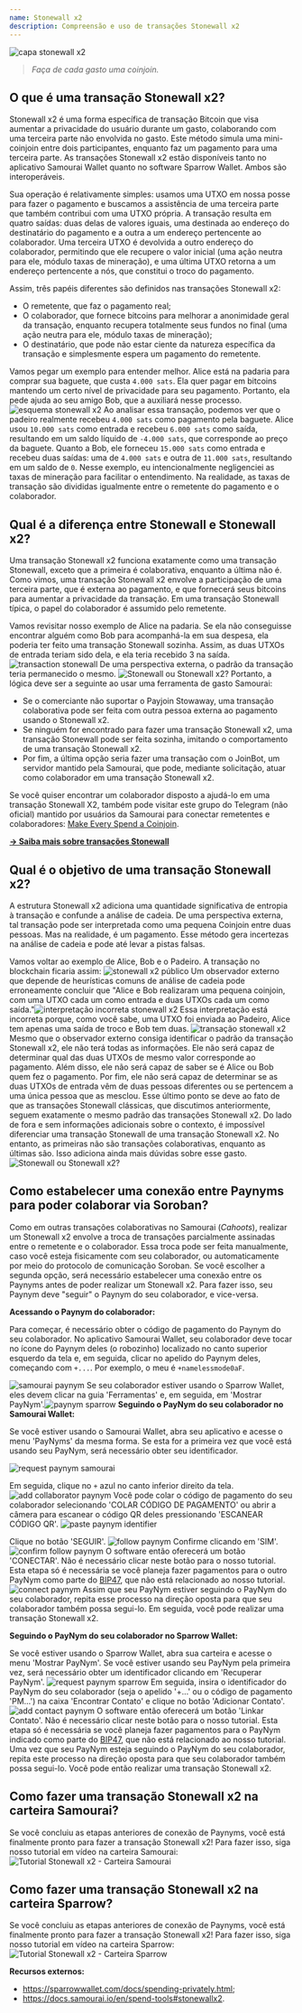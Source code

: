 ```yaml
---
name: Stonewall x2
description: Compreensão e uso de transações Stonewall x2
---
```


![capa stonewall x2](assets/cover.jpeg)

> *Faça de cada gasto uma coinjoin.*

## O que é uma transação Stonewall x2?

Stonewall x2 é uma forma específica de transação Bitcoin que visa aumentar a privacidade do usuário durante um gasto, colaborando com uma terceira parte não envolvida no gasto. Este método simula uma mini-coinjoin entre dois participantes, enquanto faz um pagamento para uma terceira parte. As transações Stonewall x2 estão disponíveis tanto no aplicativo Samourai Wallet quanto no software Sparrow Wallet. Ambos são interoperáveis.

Sua operação é relativamente simples: usamos uma UTXO em nossa posse para fazer o pagamento e buscamos a assistência de uma terceira parte que também contribui com uma UTXO própria. A transação resulta em quatro saídas: duas delas de valores iguais, uma destinada ao endereço do destinatário do pagamento e a outra a um endereço pertencente ao colaborador. Uma terceira UTXO é devolvida a outro endereço do colaborador, permitindo que ele recupere o valor inicial (uma ação neutra para ele, módulo taxas de mineração), e uma última UTXO retorna a um endereço pertencente a nós, que constitui o troco do pagamento.

Assim, três papéis diferentes são definidos nas transações Stonewall x2:
- O remetente, que faz o pagamento real;
- O colaborador, que fornece bitcoins para melhorar a anonimidade geral da transação, enquanto recupera totalmente seus fundos no final (uma ação neutra para ele, módulo taxas de mineração);
- O destinatário, que pode não estar ciente da natureza específica da transação e simplesmente espera um pagamento do remetente.

Vamos pegar um exemplo para entender melhor. Alice está na padaria para comprar sua baguete, que custa `4.000 sats`. Ela quer pagar em bitcoins mantendo um certo nível de privacidade para seu pagamento. Portanto, ela pede ajuda ao seu amigo Bob, que a auxiliará nesse processo.
![esquema stonewall x2](assets/pt/1.png)
Ao analisar essa transação, podemos ver que o padeiro realmente recebeu `4.000 sats` como pagamento pela baguete. Alice usou `10.000 sats` como entrada e recebeu `6.000 sats` como saída, resultando em um saldo líquido de `-4.000 sats`, que corresponde ao preço da baguete. Quanto a Bob, ele forneceu `15.000 sats` como entrada e recebeu duas saídas: uma de `4.000 sats` e outra de `11.000 sats`, resultando em um saldo de `0`.
Nesse exemplo, eu intencionalmente negligenciei as taxas de mineração para facilitar o entendimento. Na realidade, as taxas de transação são divididas igualmente entre o remetente do pagamento e o colaborador.

## Qual é a diferença entre Stonewall e Stonewall x2?

Uma transação Stonewall x2 funciona exatamente como uma transação Stonewall, exceto que a primeira é colaborativa, enquanto a última não é. Como vimos, uma transação Stonewall x2 envolve a participação de uma terceira parte, que é externa ao pagamento, e que fornecerá seus bitcoins para aumentar a privacidade da transação. Em uma transação Stonewall típica, o papel do colaborador é assumido pelo remetente.

Vamos revisitar nosso exemplo de Alice na padaria. Se ela não conseguisse encontrar alguém como Bob para acompanhá-la em sua despesa, ela poderia ter feito uma transação Stonewall sozinha. Assim, as duas UTXOs de entrada teriam sido dela, e ela teria recebido 3 na saída.
![transaction stonewall](assets/pt/2.png)
De uma perspectiva externa, o padrão da transação teria permanecido o mesmo.
![Stonewall ou Stonewall x2?](assets/pt/5.png)
Portanto, a lógica deve ser a seguinte ao usar uma ferramenta de gasto Samourai:
- Se o comerciante não suportar o Payjoin Stowaway, uma transação colaborativa pode ser feita com outra pessoa externa ao pagamento usando o Stonewall x2.
- Se ninguém for encontrado para fazer uma transação Stonewall x2, uma transação Stonewall pode ser feita sozinha, imitando o comportamento de uma transação Stonewall x2.
- Por fim, a última opção seria fazer uma transação com o JoinBot, um servidor mantido pela Samourai, que pode, mediante solicitação, atuar como colaborador em uma transação Stonewall x2.

Se você quiser encontrar um colaborador disposto a ajudá-lo em uma transação Stonewall X2, também pode visitar este grupo do Telegram (não oficial) mantido por usuários da Samourai para conectar remetentes e colaboradores: [Make Every Spend a Coinjoin](https://t.me/EverySpendACoinjoin).

[**-> Saiba mais sobre transações Stonewall**](https://planb.network/tutorials/privacy/stonewall)

## Qual é o objetivo de uma transação Stonewall x2?

A estrutura Stonewall x2 adiciona uma quantidade significativa de entropia à transação e confunde a análise de cadeia. De uma perspectiva externa, tal transação pode ser interpretada como uma pequena Coinjoin entre duas pessoas. Mas na realidade, é um pagamento. Esse método gera incertezas na análise de cadeia e pode até levar a pistas falsas.

Vamos voltar ao exemplo de Alice, Bob e o Padeiro. A transação no blockchain ficaria assim:
![stonewall x2 público](assets/pt/3.png)
Um observador externo que depende de heurísticas comuns de análise de cadeia pode erroneamente concluir que "Alice e Bob realizaram uma pequena coinjoin, com uma UTXO cada um como entrada e duas UTXOs cada um como saída."![interpretação incorreta stonewall x2](assets/pt/4.png)
Essa interpretação está incorreta porque, como você sabe, uma UTXO foi enviada ao Padeiro, Alice tem apenas uma saída de troco e Bob tem duas.
![transação stonewall x2](assets/pt/1.png)
Mesmo que o observador externo consiga identificar o padrão da transação Stonewall x2, ele não terá todas as informações. Ele não será capaz de determinar qual das duas UTXOs de mesmo valor corresponde ao pagamento. Além disso, ele não será capaz de saber se é Alice ou Bob quem fez o pagamento. Por fim, ele não será capaz de determinar se as duas UTXOs de entrada vêm de duas pessoas diferentes ou se pertencem a uma única pessoa que as mesclou. Esse último ponto se deve ao fato de que as transações Stonewall clássicas, que discutimos anteriormente, seguem exatamente o mesmo padrão das transações Stonewall x2. Do lado de fora e sem informações adicionais sobre o contexto, é impossível diferenciar uma transação Stonewall de uma transação Stonewall x2. No entanto, as primeiras não são transações colaborativas, enquanto as últimas são. Isso adiciona ainda mais dúvidas sobre esse gasto.
![Stonewall ou Stonewall x2?](assets/pt/5.png)


## Como estabelecer uma conexão entre Paynyms para poder colaborar via Soroban?
Como em outras transações colaborativas no Samourai (*Cahoots*), realizar um Stonewall x2 envolve a troca de transações parcialmente assinadas entre o remetente e o colaborador. Essa troca pode ser feita manualmente, caso você esteja fisicamente com seu colaborador, ou automaticamente por meio do protocolo de comunicação Soroban.
Se você escolher a segunda opção, será necessário estabelecer uma conexão entre os Paynyms antes de poder realizar um Stonewall x2. Para fazer isso, seu Paynym deve "seguir" o Paynym do seu colaborador, e vice-versa.

**Acessando o Paynym do colaborador:**

Para começar, é necessário obter o código de pagamento do Paynym do seu colaborador. No aplicativo Samourai Wallet, seu colaborador deve tocar no ícone do Paynym deles (o robozinho) localizado no canto superior esquerdo da tela e, em seguida, clicar no apelido do Paynym deles, começando com `+...`. Por exemplo, o meu é `+namelessmode0aF`.

![samourai paynym](assets/pt/6.png)
Se seu colaborador estiver usando o Sparrow Wallet, eles devem clicar na guia 'Ferramentas' e, em seguida, em 'Mostrar PayNym'.![paynym sparrow](assets/pt/7.png)
**Seguindo o PayNym do seu colaborador no Samourai Wallet:**

Se você estiver usando o Samourai Wallet, abra seu aplicativo e acesse o menu 'PayNyms' da mesma forma. Se esta for a primeira vez que você está usando seu PayNym, será necessário obter seu identificador.

![request paynym samourai](assets/pt/8.png)

Em seguida, clique no `+` azul no canto inferior direito da tela.
![add collaborator paynym](assets/pt/9.png)
Você pode colar o código de pagamento do seu colaborador selecionando 'COLAR CÓDIGO DE PAGAMENTO' ou abrir a câmera para escanear o código QR deles pressionando 'ESCANEAR CÓDIGO QR'.
![paste paynym identifier](assets/pt/10.png)

Clique no botão 'SEGUIR'.
![follow paynym](assets/pt/11.png)
Confirme clicando em 'SIM'.
![confirm follow paynym](assets/pt/12.png)
O software então oferecerá um botão 'CONECTAR'. Não é necessário clicar neste botão para o nosso tutorial. Esta etapa só é necessária se você planeja fazer pagamentos para o outro PayNym como parte do [BIP47](https://planb.network/tutorials/privacy/paynym-bip47), que não está relacionado ao nosso tutorial.
![connect paynym](assets/pt/13.png)
Assim que seu PayNym estiver seguindo o PayNym do seu colaborador, repita esse processo na direção oposta para que seu colaborador também possa segui-lo. Em seguida, você pode realizar uma transação Stonewall x2.

**Seguindo o PayNym do seu colaborador no Sparrow Wallet:**

Se você estiver usando o Sparrow Wallet, abra sua carteira e acesse o menu 'Mostrar PayNym'. Se você estiver usando seu PayNym pela primeira vez, será necessário obter um identificador clicando em 'Recuperar PayNym'.
![request paynym sparrow](assets/pt/14.png)
Em seguida, insira o identificador do PayNym do seu colaborador (seja o apelido '+...' ou o código de pagamento 'PM...') na caixa 'Encontrar Contato' e clique no botão 'Adicionar Contato'.
![add contact paynym](assets/pt/15.png)
O software então oferecerá um botão 'Linkar Contato'. Não é necessário clicar neste botão para o nosso tutorial. Esta etapa só é necessária se você planeja fazer pagamentos para o PayNym indicado como parte do [BIP47](https://planb.network/tutorials/privacy/paynym-bip47), que não está relacionado ao nosso tutorial.
Uma vez que seu PayNym esteja seguindo o PayNym do seu colaborador, repita este processo na direção oposta para que seu colaborador também possa segui-lo. Você pode então realizar uma transação Stonewall x2.
## Como fazer uma transação Stonewall x2 na carteira Samourai?
Se você concluiu as etapas anteriores de conexão de Paynyms, você está finalmente pronto para fazer a transação Stonewall x2! Para fazer isso, siga nosso tutorial em vídeo na carteira Samourai:
![Tutorial Stonewall x2 - Carteira Samourai](https://youtu.be/89oYE1Hw3Fk?si=QTqUZ6IypiR6PPMr)

## Como fazer uma transação Stonewall x2 na carteira Sparrow?
Se você concluiu as etapas anteriores de conexão de Paynyms, você está finalmente pronto para fazer a transação Stonewall x2! Para fazer isso, siga nosso tutorial em vídeo na carteira Sparrow:
![Tutorial Stonewall x2 - Carteira Sparrow](https://youtu.be/mO3Xpp34Hhk?si=bfYiTl0Gxjs9sNQq)

**Recursos externos:**
- https://sparrowwallet.com/docs/spending-privately.html;
- https://docs.samourai.io/en/spend-tools#stonewallx2.
